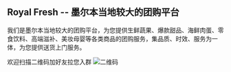 ## Royal Fresh -- 墨尔本当地较大的团购平台

我们是墨尔本当地较大的团购平台，为您提供生鲜蔬果、爆款甜品、海鲜肉蛋、零食饮料、高端滋补、美妆母婴等各类商品的团购服务，集品质、时效、服务为一体，为您提供送货上门服务。

欢迎扫描二维码加好友拉您入群
![二维码](https://s3.ax1x.com/2020/12/13/rZ4Soj.png)
